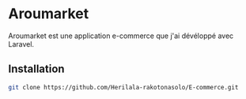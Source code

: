 # Aroumarket
Aroumarket est une application e-commerce que j'ai dévéloppé avec Laravel.

## Installation


```bash
git clone https://github.com/Herilala-rakotonasolo/E-commerce.git
```
